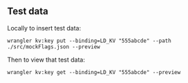 ## Test data

Locally to insert test data:

```shell
wrangler kv:key put --binding=LD_KV "555abcde" --path ./src/mockFlags.json --preview
```

Then to view that test data:

```shell
wrangler kv:key get --binding=LD_KV "555abcde" --preview
```
